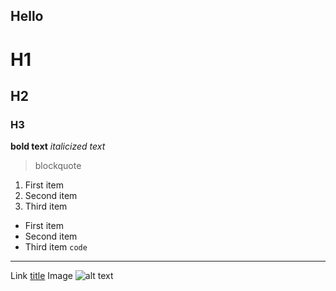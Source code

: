 ## Hello

# H1
## H2
### H3
**bold text**
*italicized text*
> blockquote
1. First item
2. Second item
3. Third item
- First item
- Second item
- Third item
`code`

---
Link	[title](https://www.example.com)
Image	![alt text](image.jpg)